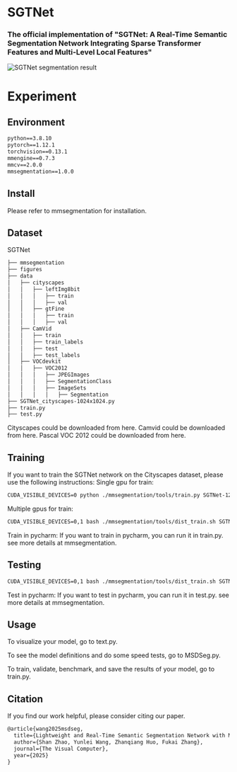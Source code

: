 # SGTNet
### The official implementation of "SGTNet: A Real-Time Semantic Segmentation Network Integrating Sparse Transformer Features and Multi-Level Local Features"
![SGTNet segmentation result](./figures/model_comparison.png)
# Experiment
## Environment
```txt
python==3.8.10
pytorch==1.12.1
torchvision==0.13.1
mmengine==0.7.3
mmcv==2.0.0
mmsegmentation==1.0.0
```
## Install
Please refer to mmsegmentation for installation.
## Dataset
SGTNet
```txt
├── mmsegmentation
├── figures
├── data
│   ├── cityscapes
│   │   ├── leftImg8bit
│   │   │   ├── train
│   │   │   ├── val
│   │   ├── gtFine
│   │   │   ├── train
│   │   │   ├── val
│   ├── CamVid
│   │   ├── train
│   │   ├── train_labels
│   │   ├── test
│   │   ├── test_labels
│   ├── VOCdevkit
│   │   ├── VOC2012
│   │   │   ├── JPEGImages
│   │   │   ├── SegmentationClass
│   │   │   ├── ImageSets
│   │   │   │   ├── Segmentation
├── SGTNet_cityscapes-1024x1024.py
├── train.py
├── test.py
```
Cityscapes could be downloaded from here. Camvid could be downloaded from here. Pascal VOC 2012 could be downloaded from here.
## Training
If you want to train the SGTNet network on the Cityscapes dataset, please use the following instructions:
Single gpu for train:
```txt
CUDA_VISIBLE_DEVICES=0 python ./mmsegmentation/tools/train.py SGTNet-120k_cityscapes-1024x1024.py --work-dir ./weight/seg
```
Multiple gpus for train:
```txt
CUDA_VISIBLE_DEVICES=0,1 bash ./mmsegmentation/tools/dist_train.sh SGTNet-120k_cityscapes-1024x1024.py 2 --work-dir ./weight/seg
```
Train in pycharm: If you want to train in pycharm, you can run it in train.py.
see more details at mmsegmentation.
## Testing
```txt
CUDA_VISIBLE_DEVICES=0,1 bash ./mmsegmentation/tools/dist_train.sh SGTNet-120k_cityscapes-1024x1024.py 2 --work-dir ./weight/seg
```
Test in pycharm: If you want to test in pycharm, you can run it in test.py.
see more details at mmsegmentation.
## Usage
To visualize your model, go to text.py.

To see the model definitions and do some speed tests, go to MSDSeg.py.

To train, validate, benchmark, and save the results of your model, go to train.py.
## Citation
If you find our work helpful, please consider citing our paper.
```txt
@article{wang2025msdseg,
  title={Lightweight and Real-Time Semantic Segmentation Network with MultiScale Dilated Convolutions},
  author={Shan Zhao, Yunlei Wang, Zhanqiang Huo, Fukai Zhang},
  journal={The Visual Computer},
  year={2025}
}
```
